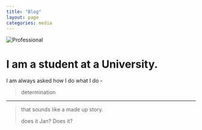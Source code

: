 ```yaml
---
title: "Blog"
layout: page
categories: media
---
```



![Professional](https://images.unsplash.com/photo-1516321318423-f06f85e504b3?ixlib=rb-1.2.1&ixid=MnwxMjA3fDB8MHxwaG90by1wYWdlfHx8fGVufDB8fHx8&auto=format&fit=crop&w=870&q=80)

# I am a student at a University. 

I am always asked how I do what I do - 
> determination 

---

> that sounds like a made up story.
> 
> does it Jan? Does it?
